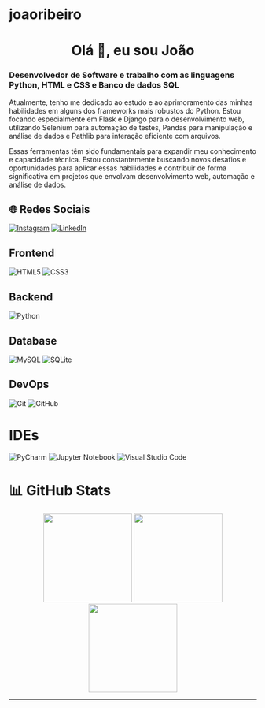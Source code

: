 # joaoribeiro

<h1 align="center">Olá 👋, eu sou João</h1>
<h3>Desenvolvedor de Software e trabalho com as linguagens Python, HTML e CSS e Banco de dados SQL</h3>

Atualmente, tenho me dedicado ao estudo e ao aprimoramento das minhas habilidades em alguns dos frameworks mais robustos do Python. Estou focando especialmente em Flask e Django para o desenvolvimento web, utilizando Selenium para automação de testes, Pandas para manipulação e análise de dados e Pathlib para interação eficiente com arquivos.

Essas ferramentas têm sido fundamentais para expandir meu conhecimento e capacidade técnica. Estou constantemente buscando novos desafios e oportunidades para aplicar essas habilidades e contribuir de forma significativa em projetos que envolvam desenvolvimento web, automação e análise de dados.

## 🌐 Redes Sociais
[![Instagram](https://img.shields.io/badge/Instagram-%23E4405F.svg?logo=Instagram&logoColor=white)](https://www.instagram.com/joaomatheuzs/) 
[![LinkedIn](https://img.shields.io/badge/LinkedIn-%230077B5.svg?logo=linkedin&logoColor=white)](https://www.linkedin.com/in/joao-ribeiro-desenvolvedor/) 

## Frontend
![HTML5](https://img.shields.io/badge/html5-%23E34F26.svg?style=forthe-badge&logo=html5&logoColor=white) ![CSS3](https://img.shields.io/badge/css3-%231572B6.svg?style=for-the-badge&logo=css3&logoColor=white)

## Backend
![Python](https://img.shields.io/badge/python-3670A0?style=for-thebadge&logo=python&logoColor=ffdd54) 

## Database
![MySQL](https://img.shields.io/badge/mysql-%2300f.svg?style=for-thebadge&logo=mysql&logoColor=white) 
![SQLite](https://img.shields.io/badge/sqlite-%2307405e.svg?style=for-the-badge&logo=sqlite&logoColor=white)

## DevOps
![Git](https://img.shields.io/badge/git-%23F05033.svg?style=for-thebadge&logo=git&logoColor=white)
![GitHub](https://img.shields.io/badge/github-%23121011.svg?style=forthe-badge&logo=github&logoColor=white)

# IDEs
![PyCharm](https://img.shields.io/badge/pycharm-143?style=for-thebadge&logo=pycharm&logoColor=black&color=black&labelColor=green)
![Jupyter Notebook](https://img.shields.io/badge/jupyter-%23FA0F00.svg?style=for-the-badge&logo=jupyter&logoColor=white)
![Visual Studio Code](https://img.shields.io/badge/Visual%20Studio%20Code-0078d7.svg?style=for-the-badge&logo=visual-studio-code&logoColor=white)

# 📊 GitHub Stats
<div align="center">
<img height="180em" src="https://github-readme-stats.vercel.app/api?username=JoaoRibeiro01&theme=dark&hide_border=false&include_all_commits=false&count_private=false"/>
<img height="180em" src="https://github-readme-streak-stats.herokuapp.com/?user=JoaoRibeiro01&theme=dark&hide_border=false"/>
<img height="180em" src="https://github-readme-stats.vercel.app/api/top-langs/?username=JoaoRibeiro01&theme=dark&hide_border=false&include_all_commits=false&count_private=false&layout=compact"/>

---
